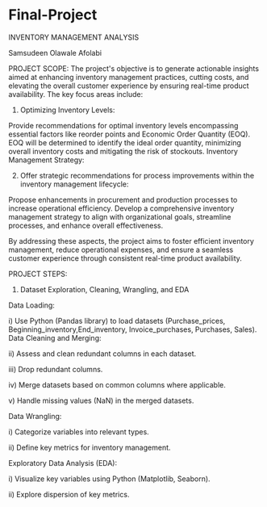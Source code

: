 # Final-Project


INVENTORY MANAGEMENT ANALYSIS

Samsudeen Olawale Afolabi


PROJECT SCOPE:  The project's objective is to generate actionable insights aimed at enhancing inventory management practices, cutting costs, and elevating the overall customer experience by ensuring real-time product availability. The key focus areas include:



1) Optimizing Inventory Levels:

Provide recommendations for optimal inventory levels encompassing essential factors like reorder points and Economic Order Quantity (EOQ).
EOQ will be determined to identify the ideal order quantity, minimizing overall inventory costs and mitigating the risk of stockouts.
Inventory Management Strategy:


2) Offer strategic recommendations for process improvements within the inventory management lifecycle:

Propose enhancements in procurement and production processes to increase operational efficiency.
Develop a comprehensive inventory management strategy to align with organizational goals, streamline processes, and enhance overall effectiveness.


By addressing these aspects, the project aims to foster efficient inventory management, reduce operational expenses, and ensure a seamless customer experience through consistent real-time product availability.







PROJECT STEPS: 

1)  Dataset Exploration, Cleaning, Wrangling, and EDA


Data Loading:


i)  Use Python (Pandas library) to load datasets (Purchase_prices, Beginning_inventory,End_inventory, Invoice_purchases, Purchases, Sales). Data Cleaning and Merging:


ii) Assess and clean redundant columns in each dataset.


iii) Drop redundant columns.


iv) Merge datasets based on common columns where applicable.


v) Handle missing values (NaN) in the merged datasets.



Data Wrangling:


i) Categorize variables into relevant types.


ii)  Define key metrics for inventory management.


Exploratory Data Analysis (EDA):


i) Visualize key variables using Python (Matplotlib, Seaborn).


ii) Explore dispersion of key metrics.

